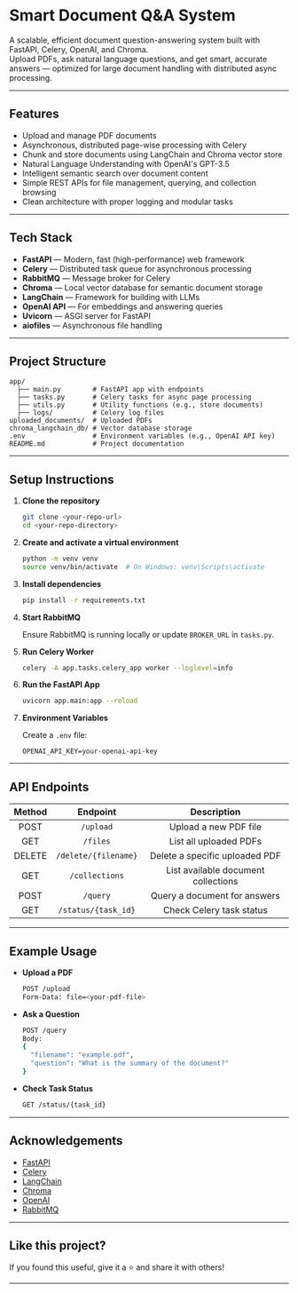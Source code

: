 ﻿# Smart Document Q&A System

A scalable, efficient document question-answering system built with FastAPI, Celery, OpenAI, and Chroma.  
Upload PDFs, ask natural language questions, and get smart, accurate answers — optimized for large document handling with distributed async processing.

---

## Features

- Upload and manage PDF documents
- Asynchronous, distributed page-wise processing with Celery
- Chunk and store documents using LangChain and Chroma vector store
- Natural Language Understanding with OpenAI's GPT-3.5
- Intelligent semantic search over document content
- Simple REST APIs for file management, querying, and collection browsing
- Clean architecture with proper logging and modular tasks

---

## Tech Stack

- **FastAPI** — Modern, fast (high-performance) web framework
- **Celery** — Distributed task queue for asynchronous processing
- **RabbitMQ** — Message broker for Celery
- **Chroma** — Local vector database for semantic document storage
- **LangChain** — Framework for building with LLMs
- **OpenAI API** — For embeddings and answering queries
- **Uvicorn** — ASGI server for FastAPI
- **aiofiles** — Asynchronous file handling

---

## Project Structure

```
app/
  ├── main.py        # FastAPI app with endpoints
  ├── tasks.py       # Celery tasks for async page processing
  ├── utils.py       # Utility functions (e.g., store documents)
  ├── logs/          # Celery log files
uploaded_documents/  # Uploaded PDFs
chroma_langchain_db/ # Vector database storage
.env                 # Environment variables (e.g., OpenAI API key)
README.md            # Project documentation
```

---

## Setup Instructions

1. **Clone the repository**
   ```bash
   git clone <your-repo-url>
   cd <your-repo-directory>
   ```

2. **Create and activate a virtual environment**
   ```bash
   python -m venv venv
   source venv/bin/activate  # On Windows: venv\Scripts\activate
   ```

3. **Install dependencies**
   ```bash
   pip install -r requirements.txt
   ```

4. **Start RabbitMQ**

   Ensure RabbitMQ is running locally or update `BROKER_URL` in `tasks.py`.

5. **Run Celery Worker**
   ```bash
   celery -A app.tasks.celery_app worker --loglevel=info
   ```

6. **Run the FastAPI App**
   ```bash
   uvicorn app.main:app --reload
   ```

7. **Environment Variables**

   Create a `.env` file:
   ```
   OPENAI_API_KEY=your-openai-api-key
   ```

---

## API Endpoints

| Method | Endpoint                   | Description                          |
|:------:|:---------------------------:|:------------------------------------:|
| POST   | `/upload`                   | Upload a new PDF file               |
| GET    | `/files`                    | List all uploaded PDFs              |
| DELETE | `/delete/{filename}`         | Delete a specific uploaded PDF      |
| GET    | `/collections`              | List available document collections |
| POST   | `/query`                    | Query a document for answers        |
| GET    | `/status/{task_id}`          | Check Celery task status            |

---

## Example Usage

- **Upload a PDF**
  ```bash
  POST /upload
  Form-Data: file=<your-pdf-file>
  ```

- **Ask a Question**
  ```bash
  POST /query
  Body:
  {
    "filename": "example.pdf",
    "question": "What is the summary of the document?"
  }
  ```

- **Check Task Status**
  ```bash
  GET /status/{task_id}
  ```

---

## Acknowledgements

- [FastAPI](https://fastapi.tiangolo.com/)
- [Celery](https://docs.celeryq.dev/en/stable/)
- [LangChain](https://www.langchain.dev/)
- [Chroma](https://docs.trychroma.com/)
- [OpenAI](https://openai.com/)
- [RabbitMQ](https://www.rabbitmq.com/)

---

## Like this project?

If you found this useful, give it a ⭐️ and share it with others!

---
